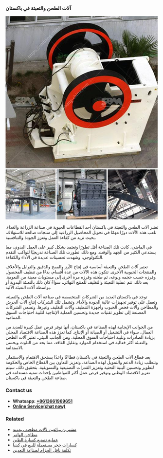 <h3>آلات الطحن والتعبئة في باكستان</h3><img src='1701746185.jpg' alt=''><p>تعتبر آلات الطحن والتعبئة في باكستان أحد القطاعات الحيوية في صناعة الزراعة والغذاء. تلعب هذه الآلات دورًا مهمًا في تحويل المحاصيل الزراعية إلى منتجات صالحة للاستهلاك، بحيث تزيد من كفاءة العمل وتعزز الجودة والتنافسية.</p><p>في الماضي، كانت تلك الصناعة أقل تطورًا وتعتمد بشكل كبير على العمل اليدوي، مما يستدعي الكثير من الجهد والوقت. ومع ذلك، تطورت تلك الصناعة تدريجيًا لتواكب التقدم التكنولوجي، وشهدت تحسينات عديدة في الأداء والكفاءة.</p><p>تعتبر آلات الطحن والتعبئة أساسية في إنتاج الأرز والقمح والدقيق والتوابل والأعلاف والمنتجات الحبوبية الأخرى. تتكون هذه الآلات من عدة أقسام، بدءًا من تنظيف المحصول وفرزه حسب حجمه ونوعه، ثم طحنه وفرزه مرة أخرى إلى مستويات معينة من النعومة. بعد ذلك، تتم عملية التعبئة والتغليف للمنتج النهائي، سواءً كان ذلك بالتعبئة اليدوية أو بواسطة آلات التعبئة الآلية.</p><p>توجد في باكستان العديد من الشركات المتخصصة في صناعة آلات الطحن والتعبئة، وتعمل على توفير تجهيزات عالية الجودة والأداء. وتشمل تلك الشركات إنتاج آلات الجرش والمطاحن وآلات فحص الحبوب وأجهزة التنظيف وآلات التغليف وغيرها. وتسعى الشركات المصنعة إلى تطوير تقنيات جديدة وتحسين العملية الإنتاجية لتلبية احتياجات السوق المتنامية.</p><p>من الجوانب الإيجابية لهذه الصناعة في باكستان، أنها توفر فرص عمل كبيرة للعديد من العمال، سواء في التشغيل أو الصيانة أو الإنتاج. كما تعزز هذه الصناعة الاقتصاد المحلي بزيادة الصادرات وتلبية احتياجات السوق المحلية. ومن الجانب البيئي، تعتبر آلات الطحن والتعبئة أكثر فعالية في استخدام الموارد وتقليل الفاقد، مما يحد من التلوث ويحسن الاستدامة.</p><p>يعد قطاع آلات الطحن والتعبئة في باكستان قطاعًا واعدًا يستحق الاهتمام والاستثمار. وتتطلب زيادة الدعم والتمويل لهذه الصناعة، وتعزيز التعاون بين القطاع الخاص والحكومة لتطوير وتحسين البنية التحتية وتعزيز القدرات التصنيعية والتسويقية. بتحقيق ذلك، سيتم تعزيز الاقتصاد الوطني وتوفير فرص عمل أكثر للمواطنين بإحداث تنمية مستدامة في صناعة الطحن والتعبئة في باكستان.</p><h3>Contact us</h3><ul><li><strong>Whatsapp:&nbsp;<a href="https://wa.me/8613661969651">+8613661969651</a></strong></li><li><a href="https://swt.shibang-china.com/?git&amp;zhl&amp;آلات الطحن والتعبئة في باكستان"><strong>Online Service(chat now)</strong></a></li></ul><h3>Related</h3><ul><li><a href='مشترين وبائعين لآلات مطحنة ريموند.md'>مشترين وبائعين لآلات مطحنة ريموند</a></li><li><a href='مطاحن الهامر.md'>مطاحن الهامر</a></li><li><a href='عملية تصنيع كسارة الطين.md'>عملية تصنيع كسارة الطين</a></li><li><a href='كسارات حجر مستعملة للبيع في كينيا.md'>كسارات حجر مستعملة للبيع في كينيا</a></li><li><a href='تكلفة ناقل الحزام لصناعة التعدين.md'>تكلفة ناقل الحزام لصناعة التعدين</a></li></ul>